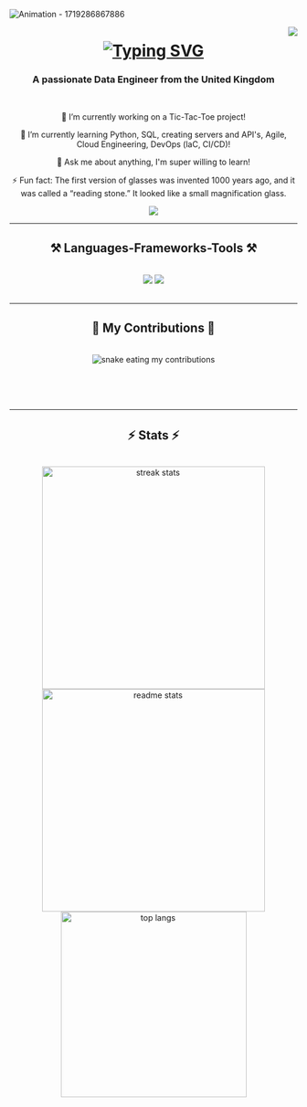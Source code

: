 
![Animation - 1719286867886](https://github.com/eganiard/eganiard/assets/166179103/0f2da5d8-ed82-49f7-ae1b-deccb9431111)

<img align="right" src="https://visitor-badge.laobi.icu/badge?page_id=eganiard.eganiard" />

<h1 align="center">
    <a href="https://git.io/typing-svg"><img src="https://readme-typing-svg.herokuapp.com?font=Ubuntu&size=45&duration=3300&pause=1000&color=F7BA44&center=true&vCenter=true&random=false&width=670&lines=Hi+there!+;I'm+Arthur!;Welcome+to+my+README!" alt="Typing SVG" /></a>

<h3 align="center">A passionate Data Engineer from the United Kingdom </h3>

<br/>

<div align="center">

 🔭 I’m currently working on a Tic-Tac-Toe project!
 
 🌱 I’m currently learning Python, SQL, creating servers and API's, Agile, Cloud Engineering, DevOps (laC, CI/CD)!
 
 💬 Ask me about anything, I'm super willing to learn!
 
 ⚡ Fun fact: The first version of  glasses was invented 1000 years ago, and it was called a “reading stone.” It looked like a small magnification glass.

 </div>

 <div align="center"> 
  <a href="mailto:arthurclemetson28@gmail.com">
    <img src="https://img.shields.io/badge/Gmail-333333?style=for-the-badge&logo=gmail&logoColor=red" />
  </a>
   </div>

 <hr/>
 
<h2 align="center">⚒️ Languages-Frameworks-Tools ⚒️</h2>
<br/>
<div align="center">
    <img src="https://skillicons.dev/icons?i=react,html,css,py,js,vscode,github,git,vim" />
    <img src="https://skillicons.dev/icons?i=nodejs,python,javascript,nextjs,linux,bash,gmail,ubuntu,docker,aws" /><br>
</div>

<br/>
<hr/>

<div align="center">
  <h2>🐍 My Contributions 🐍</h2>
  <br>
  <img alt="snake eating my contributions" src="https://raw.githubusercontent.com/eganiard/salesp07/output/github-contribution-grid-snake.svg" />
  
  <br/><br/><br/>
</div>

<hr/>

<h2 align="center">⚡ Stats ⚡</h2>
<br>
<div align=center>
  <img width=390 src="https://github-readme-streak-stats-salesp07.vercel.app/?user=eganiard&count_private=true&theme=react&border_radius=10" alt="streak stats"/>
  <img width=390 src="https://github-readme-stats-salesp07.vercel.app/api?username=eganiard&count_private=true&show_icons=true&theme=react&rank_icon=github&border_radius=10" alt="readme stats" />
  <br/>
  <img width=325 align="center" src="https://github-readme-stats-salesp07.vercel.app/api/top-langs/?username=eganiard&hide=HTML&langs_count=8&layout=compact&theme=react&border_radius=10&size_weight=0.5&count_weight=0.5&exclude_repo=github-readme-stats" alt="top langs" />
</div>
